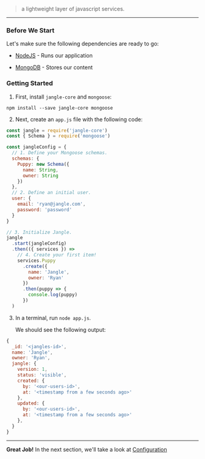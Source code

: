 > a lightweight layer of javascript services.

---

### Before We Start

Let's make sure the following dependencies are ready to go:

- [NodeJS](https://nodejs.org/en/download/) - Runs our application

- [MongoDB](https://docs.mongodb.com/manual/administration/install-community/) - Stores our content

### Getting Started

1. First, install `jangle-core` and `mongoose`:

```shell
npm install --save jangle-core mongoose
```

2. Next, create an `app.js` file with the following code:

```js
const jangle = require('jangle-core')
const { Schema } = require('mongoose')

const jangleConfig = {
  // 1. Define your Mongoose schemas.
  schemas: {
    Puppy: new Schema({
      name: String,
      owner: String
    })
  },
  // 2. Define an initial user.
  user: {
    email: 'ryan@jangle.com',
    password: 'password'
  }
}

// 3. Initialize Jangle.
jangle
  .start(jangleConfig)
  .then(({ services }) =>
    // 4. Create your first item!
    services.Puppy
      .create({
        name: 'Jangle',
        owner: 'Ryan'
      })
      .then(puppy => {
        console.log(puppy)
      })
  )
```

3.  In a terminal, run `node app.js`.

    We should see the following output:

```js
{
  _id: '<jangles-id>',
  name: 'Jangle',
  owner: 'Ryan',
  jangle: {
    version: 1,
    status: 'visible',
    created: {
      by: '<our-users-id>',
      at: '<timestamp from a few seconds ago>'
    },
    updated: {
      by: '<our-users-id>',
      at: '<timestamp from a few seconds ago>'
    },
  }
}
```

---

__Great Job!__ In the next section, we'll take a look at [Configuration](/docs/core/configuration)
